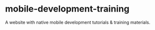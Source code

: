 # mobile-development-training
A website with native mobile development tutorials &amp; training materials. 
